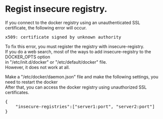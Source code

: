 # Regist insecure registry.
If you connect to the docker registry using an unauthenticated SSL certificate, the following error will occur.  

<pre>
x509: certificate signed by unknown authority  
</pre>  


To fix this error, you must register the registry with insecure-registry.  
If you do a web search, most of the ways to add insecure-registry to the DOCKER_OPTS option  
in "/etc/init.d/docker" or "/etc/default/docker" file.  
However, it does not work at all.  

Make a "/etc/docker/daemon.json" file and make the following settings, you need to restart the docker  
After that, you can access the docker registry using unauthorized SSL certificates.

<pre>
{
    "insecure-registries":["server1:port", "server2:port"]
}
</pre>  
